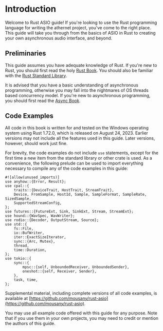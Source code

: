 # Introduction

Welcome to Rust ASIO guide! If you're looking to use the Rust programming language for writing the athernet project, you've come to the right place. This guide will take you through from the basics of ASIO in Rust to creating your own asynchronous audio interface, and beyond.

## Preliminaries

This guide assumes you have adequate knowledge of Rust. If you're new to Rust, you should first read the holy [Rust Book](https://doc.rust-lang.org/book/). You should also be familiar with the [Rust Standard Library](https://doc.rust-lang.org/std/).

It is advised that you have a basic understanding of asynchronous programming, otherwise you may fall into the nightmares of OS threads based concurrency model. If you're new to asynchronous programming, you should first read the [Async Book](https://rust-lang.github.io/async-book/).

## Code Examples

All code in this book is written for and tested on the Windows operating system using Rust 1.72.0, which is released on August 24, 2023. Earlier versions may not include all the features used in this guide. Later versions, however, should work just fine.

For brevity, the code examples do not include `use` statements, except for the first time a new item from the standard library or other crate is used. As a convenience, the following prelude can be used to import everything necessary to compile any of the code examples in this guide:

```rust,noplayground
#![allow(unused_imports)]
use anyhow::{Error, Result};
use cpal::{
    traits::{DeviceTrait, HostTrait, StreamTrait},
    Device, FromSample, HostId, Sample, SampleFormat, SampleRate, SizedSample,
    SupportedStreamConfig,
};
use futures::{FutureExt, Sink, SinkExt, Stream, StreamExt};
use hound::{WavSpec, WavWriter};
use rodio::{Decoder, OutputStream, Source};
use std::{
    fs::File,
    io::BufWriter,
    iter::ExactSizeIterator,
    sync::{Arc, Mutex},
    thread,
    time::Duration,
};
use tokio::{
    sync::{
        mpsc::{self, UnboundedReceiver, UnboundedSender},
        oneshot::{self, Receiver, Sender},
    },
    task, time,
};
```

Supplemental material, including complete versions of all code examples, is available at [https://github.com/mousany/rust-asio](https://github.com/mousany/rust-asio).

You may use all example code offered with this guide for any purpose. Note that if you use them in your own projects, you may need to credit or mention the authors of this guide.
